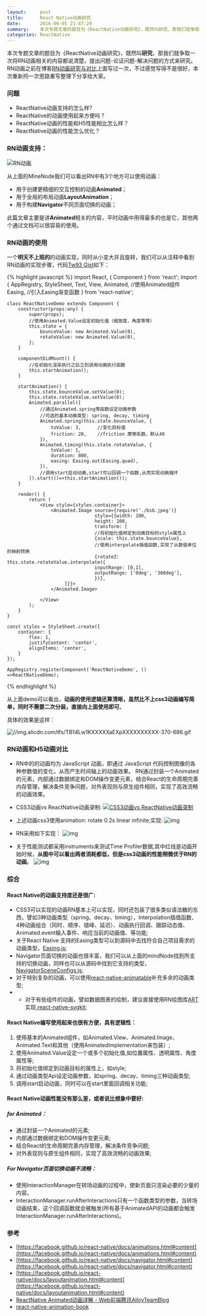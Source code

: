 ```yaml
---
layout:     post
title:      React Native动画研究
date:       2016-06-05 21:47:29
summary:    本次专题文章的题目为《ReactNative动画研究》，既然叫研究，那我们就争取一次将RN动画相关的内容都说清楚，提出问题-论证问题-解决问题的方式来研究。RN动画之前在博客上面写过一次，不过感觉写得不是很好，本次重新捋一次思路重写整理下分享给大家。
categories: ReactNative
---
```


本次专题文章的题目为《ReactNative动画研究》，既然叫**研究**，那我们就争取一次将RN动画相关的内容都说清楚，提出问题-论证问题-解决问题的方式来研究。RN动画之前在博客[RN动画研究与对比](http://tw93.github.io/2016-04-05/the-thinking-about-react-native-animated.html)上面写过一次，不过感觉写得不是很好，本次重新捋一次思路重写整理下分享给大家。

### 问题
- ReactNative动画支持的怎么样?
- ReactNative的动画使用起来方便吗？
- ReactNative动画的性能和H5性能相比怎么样？
- ReactNative动画的性能怎么优化？

###  RN动画支持：

![RN动画](https://img.alicdn.com/tfs/TB1HDwhKXXXXXcraXXXXXXXXXXX-1225-1716.png)

从上面的MineNode我们可以看出RN中有3个地方可以使用动画：

- 用于创建更精细的交互控制的动画**Animated**；
- 用于全局的布局动画**LayoutAnimation**；
- 用于构建**Navigator**不同页面切换的动画；

此篇文章主要是讲**Animated**相关的内容，平时动画中用得最多的也是它，其他两个通过文档可以很容易的使用。

### RN动画的使用

一个**明天不上班的**的动画实现，同时从小变大并且旋转，我们可以从注释中看到RN动画的实现步骤，代码[Tw93 Gist](https://gist.github.com/tw93/c02b2e864aa8e1c9048d17b649f7a2ea)如下：

{% highlight javascript %}
    import React, { Component } from 'react';
    import {
        AppRegistry,
        StyleSheet,
        Text,
        View,
        Animated,   //使用Animated组件
        Easing,     //引入Easing渐变函数
    } from 'react-native';

    class ReactNativeDemo extends Component {
        constructor(props:any) {
            super(props);
            //使用Animated.Value设定初始化值（缩放度，角度等等）
            this.state = {
                bounceValue: new Animated.Value(0),
                rotateValue: new Animated.Value(0),
            };
        }

        componentDidMount() {
            //在初始化渲染执行之后立刻调用动画执行函数
            this.startAnimation();
        }

        startAnimation() {
            this.state.bounceValue.setValue(0);
            this.state.rotateValue.setValue(0);
            Animated.parallel([
                //通过Animated.spring等函数设定动画参数
                //可选的基本动画类型: spring, decay, timing
                Animated.spring(this.state.bounceValue, {
                    toValue: 3,      //变化目标值
                    friction: 20,    //friction 摩擦系数，默认40
                }),
                Animated.timing(this.state.rotateValue, {
                    toValue: 1,
                    duration: 800,
                    easing: Easing.out(Easing.quad),
                }),
                //调用start启动动画,start可以回调一个函数,从而实现动画循环
            ]).start(()=>this.startAnimation());
        }

        render() {
            return (
                <View style={styles.container}>
                    <Animated.Image source={require('./bsb.jpeg')}
                                    style={{width: 100,
                                    height: 100,
                                    transform: [
                                    //将初始化值绑定到动画目标的style属性上
                                    {scale: this.state.bounceValue},
                                    //使用interpolate插值函数,实现了从数值单位的映射转换
                                    {rotateZ: this.state.rotateValue.interpolate({
                                    inputRange: [0,1],
                                    outputRange: ['0deg', '360deg'],
                                    })},
                         ]}}>
                    </Animated.Image>

                </View>
            );
        }
    }

    const styles = StyleSheet.create({
        container: {
            flex: 1,
            justifyContent: 'center',
            alignItems: 'center',
        }
    });

    AppRegistry.registerComponent('ReactNativeDemo', () =>ReactNativeDemo);
{% endhighlight %}

从上面demo可以看出，**动画的使用逻辑还算清晰，虽然比不上css3动画编写简单，同时不需要二次分装，直接向上面使用即可**。

具体的效果是这样：

![//img.alicdn.com/tfs/TB14Lw1KXXXXXaEXpXXXXXXXXXX-370-686.gif](https://img.alicdn.com/tfs/TB14Lw1KXXXXXaEXpXXXXXXXXXX-370-686.gif)


###  RN动画和H5动画对比
  - RN中的的动画均为 JavaScript 动画，即通过 JavaScript 代码控制图像的各种参数值的变化，从而产生时间轴上的动画效果。 RN通过封装一个Animated的元素，内部通过数据绑定和DOM操作变更元素，结合React的生命周期完善内存管理，解决条件竞争问题，对外表现则与原生组件相同，实现了高效流畅的动画效果。
  
  - CSS3动画vs ReactNative动画录制:
  [![CSS3动画vs ReactNative动画录制](https://img.alicdn.com/tfs/TB1JD1sMpXXXXa7XVXXXXXXXXXX-529-439.png)](http://cloud.video.taobao.com/play/u/737512883/p/1/e/6/t/1/36938589.mp4)

  - 上述动画css3使用animation: rotate 0.2s linear infinite;实现:
    ![img](https://img.alicdn.com/tfs/TB1vwKwMpXXXXXdXVXXXXXXXXXX-707-487.png)

  - RN采用如下实现：
    ![img](http://img.alicdn.com/tfs/TB1FdhKMpXXXXXRXVXXXXXXXXXX-573-255.png) 

  - 关于性能测试都采用instruments来测试Time Profiler数据,其中红线是动画开始时候，**从图中可以看出两者消耗都低，但是css3动画的性能稍微优于RN的动画**。
![img](https://img.alicdn.com/tfs/TB15mlYMpXXXXbnXpXXXXXXXXXX-735-235.png)


### 综合

#### React Native的动画支持度还是很广:

- CSS3可以实现的动画RN基本上可以实现，同时还包装了很多类似语法糖的东西，譬如3种动画类型（spring、decay、timing），Interpolation插值函数、4种动画组合（同时、顺序、错峰、延迟）、动画执行回调、跟踪动态值、Animated.event输入事件、响应当前的动画值、等功能;
- 关于React Native 支持的Easing类型可以到源码中去找符合自己项目需求的动画类型，[Easing.js](https://github.com/facebook/react-native/blob/master/Libraries/Animated/src/Easing.js);
- Navigator页面切换的动画也很丰富，我们可以从上面的mindNode找到所支持的切换动画，同样也可以从源码中找到它支持的类型，[NavigatorSceneConfigs.js](https://github.com/facebook/react-native/blob/master/Libraries/CustomComponents/Navigator/NavigatorSceneConfigs.js);
- 对于特别复杂的动画，可以使用[react-native-animatable](https://github.com/oblador/react-native-animatable)补充多余的动画类型;
- - 对于有些组件的动画，譬如数据图表的绘制，建议直接使用RN绘图库[ART](https://github.com/facebook/react-native/tree/master/Libraries/ART)实现,[react-native-svgkit](https://github.com/brentvatne/react-native-svgkit);



#### React Native编写使用起来也很有方便，具有逻辑性：

 1. 使用基本的Animated组件，如Animated.View、Animated.Image、Animated.Text和其他（使用AnimatedImplementation来包装）;
 2. 使用Animated.Value设定一个或多个初始化值,如位置属性、透明属性、角度属性等;
 3. 将初始化值绑定到动画目标的属性上，如style;
 4. 通过动画类型Api设定动画参数，如spring、decay、timing三种动画类型;
 5. 调用start启动动画，同时可以在start里面回调相关功能;



#### React Native动画性能没有那么差，或者说比想象中要好:

##### for Animated：

- 通过封装一个Animated的元素;
- 内部通过数据绑定和DOM操作变更元素;
- 结合React的生命周期完善内存管理，解决条件竞争问题;
- 对外表现则与原生组件相同，实现了高效流畅的动画效果;

##### For Navigator页面切换动画不流畅：

- 使用InteractionManager在转场动画的过程中，使新页面只渲染必要的少量的内容。
- InteractionManager.runAfterInteractions只有一个函数类型的参数，当转场动画结束，这个回调函数就会被触发(所有基于AnimatedAPI的动画都会触发InteractionManager.runAfterInteractions)。
   

    
### 参考
- [https://facebook.github.io/react-native/docs/animations.html#content](https://facebook.github.io/react-native/docs/animations.html#content)
- [https://facebook.github.io/react-native/docs/navigator.html#content](https://facebook.github.io/react-native/docs/navigator.html#content)
- [https://facebook.github.io/react-native/docs/layoutanimation.html#content](https://facebook.github.io/react-native/docs/layoutanimation.html#content)
- [ReactNative Animated动画详解 - Web前端腾讯AlloyTeamBlog](https://www.google.com.hk/url?sa=t&rct=j&q=&esrc=s&source=web&cd=5&cad=rja&uact=8&ved=0ahUKEwjghpGciPnLAhVGkywKHQebDBwQFgg4MAQ&url=%68%74%74%70%3a%2f%2f%77%77%77%2e%61%6c%6c%6f%79%74%65%61%6d%2e%63%6f%6d%2f%32%30%31%36%2f%30%31%2f%72%65%61%63%74%6e%61%74%69%76%65%2d%61%6e%69%6d%61%74%65%64%2f&usg=AFQjCNFHs4H5NFeDSA60uU1AiwE4s3DDtA&sig2=co4jsVL_5KxI5g-Ug0eKBQ)
- [react-native-animation-book](http://browniefed.com/react-native-animation-book/)



